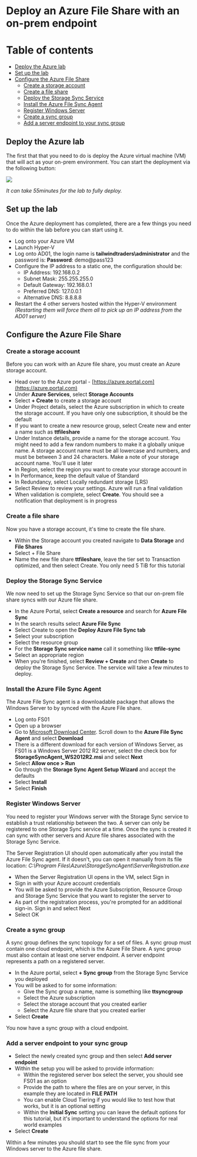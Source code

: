 # Deploy an Azure File Share with an on-prem endpoint

# Table of contents
  * [Deploy the Azure lab](#deploy-the-azure-lab)
  * [Set up the lab](#set-up-the-lab)
  * [Configure the Azure File Share](#configure-the-azure-file-share)
    + [Create a storage account](#create-a-storage-account)
    + [Create a file share](#create-a-file-share)
    + [Deploy the Storage Sync Service](#deploy-the-storage-sync-service)
    + [Install the Azure File Sync Agent](#install-the-azure-file-sync-agent)
    + [Register Windows Server](#register-windows-server)
    + [Create a sync group](#create-a-sync-group)
    + [Add a server endpoint to your sync group](#add-a-server-endpoint-to-your-sync-group)

## Deploy the Azure lab

The first that that you need to do is deploy the Azure virtual machine (VM) that will act as your on-prem environment.  You can start the deployment via the following button: 

<a href="https://portal.azure.com/#create/Microsoft.Template/uri/https%3A%2F%2Fraw.githubusercontent.com%2Fweeyin83%2FLab-Deployment-in-Azure%2Fmain%2FVMdeploy.json" target="_blank">
    <img src="http://azuredeploy.net/deploybutton.png"/>
</a>

_It can take 55minutes for the lab to fully deploy._

## Set up the lab

Once the Azure deployment has completed, there are a few things you need to do within the lab before you can start using it. 

* Log onto your Azure VM
* Launch Hyper-V
* Log onto AD01, the login name is **tailwindtraders\administrator** and the password is: **Password**: demo@pass123 
* Configure the IP address to a static one, the configuration should be: 
    - IP Address: 192.168.0.2
    - Subnet Mask: 255.255.255.0
    - Default Gateway: 192.168.0.1
    - Preferred DNS: 127.0.0.1
    - Alternative DNS: 8.8.8.8
* Restart the 4 other servers hosted within the Hyper-V environment _(Restarting them will force them all to pick up an IP address from the AD01 server)_


## Configure the Azure File Share

### Create a storage account

Before you can work with an Azure file share, you must create an Azure storage account.

* Head over to the Azure portal - [https://azure.portal.com](https://azure.portal.com)
* Under **Azure Services**, select **Storage Accounts**
* Select **+ Create** to create a storage account
* Under Project details, select the Azure subscription in which to create the storage account. If you have only one subscription, it should be the default
* If you want to create a new resource group, select Create new and enter a name such as **ttfileshare**
* Under Instance details, provide a name for the storage account. You might need to add a few random numbers to make it a globally unique name. A storage account name must be all lowercase and numbers, and must be between 3 and 24 characters. Make a note of your storage account name. You'll use it later
* In Region, select the region you want to create your storage account in
* In Performance, keep the default value of Standard
* In Redundancy, select Locally redundant storage (LRS)
* Select Review to review your settings. Azure will run a final validation
* When validation is complete, select **Create**. You should see a notification that deployment is in progress

### Create a file share

Now you have a storage account, it's time to create the file share. 

* Within the Storage account you created navigate to **Data Storage** and **File Shares** 
* Select + File Share
* Name the new file share **ttfileshare**, leave the tier set to Transaction optimized, and then select Create. You only need 5 TiB for this tutorial

### Deploy the Storage Sync Service

We now need to set up the Storage Sync Service so that our on-prem file share syncs with our Azure file share. 

* In the Azure Portal, select **Create a resource** and search for **Azure File Sync**
* In the search results select **Azure File Sync**
* Select Create to open the **Deploy Azure File Sync tab**
* Select your subscription
* Select the resource group
* For the **Storage Sync service name** call it something like **ttfile-sync**
* Select an appropriate region
* When you're finished, select **Review + Create** and then **Create** to deploy the Storage Sync Service. The service will take a few minutes to deploy.

### Install the Azure File Sync Agent

The Azure File Sync agent is a downloadable package that allows the Windows Server to by synced with the Azure File share. 

* Log onto FS01
* Open up a browser
* Go to [Microsoft Download Center](https://go.microsoft.com/fwlink/?linkid=858257).  Scroll down to the **Azure File Sync Agent** and select **Download**
* There is a different download for each version of Windows Server, as FS01 is a Windows Server 2012 R2 server, select the check box for **StorageSyncAgent_WS2012R2.msi** and select **Next**
* Select **Allow once > Run**
* Go through the **Storage Sync Agent Setup Wizard** and accept the defaults
* Select **Install**
* Select **Finish**

### Register Windows Server

You need to register your Windows server with the Storage Sync service to establish a trust relationship between the two.  A server can only be registered to one Storage Sync service at a time.  Once the sync is created it can sync with other servers and Azure file shares associated with the Storage Sync Service. 

The Server Registration UI should open automatically after you install the Azure File Sync agent. If it doesn't, you can open it manually from its file location: _C:\Program Files\Azure\StorageSyncAgent\ServerRegistration.exe_

* When the Server Registration UI opens in the VM, select Sign in
* Sign in with your Azure account credentials
* You will be asked to provide the Azure Subscription, Resource Group and Storage Sync Service that you want to register the server to
* As part of the registration process, you're prompted for an additional sign-in. Sign in and select Next
* Select OK

### Create a sync group

A sync group defines the sync topology for a set of files. A sync group must contain one cloud endpoint, which is the Azure File Share. A sync group must also contain at least one server endpoint.  A server endpoint represents a path on a registered server.

* In the Azure portal, select **+ Sync group** from the Storage Sync Service you deployed
* You will be asked to for some information:
    * Give the Sync group a name, name is something like **ttsyncgroup**
    * Select the Azure subscription
    * Select the storage account that you created earlier
    * Select the Azure file share that you created earlier
* Select **Create**

You now have a sync group with a cloud endpoint. 

### Add a server endpoint to your sync group

* Select the newly created sync group and then select **Add server endpoint**
* Within the setup you will be asked to provide information: 
    * Within the registered server box select the server, you should see FS01 as an option
    * Provide the path to where the files are on your server, in this example they are located in **FILE PATH**
    * You can enable Cloud Tiering if you would like to test how that works, but it is an optional setting
    * Within the **Initial Sync** setting you can leave the default options for this tutorial, but it's important to understand the options for real world examples
* Select **Create**

Within a few minutes you should start to see the file sync from your Windows server to the Azure file share. 

